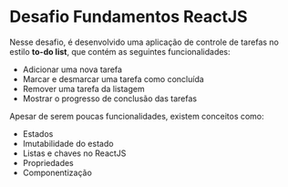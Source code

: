# Desafio Fundamentos ReactJS

Nesse desafio, é desenvolvido uma aplicação de controle de tarefas no estilo **to-do list**, que contém as seguintes funcionalidades:
- Adicionar uma nova tarefa
- Marcar e desmarcar uma tarefa como concluída
- Remover uma tarefa da listagem
- Mostrar o progresso de conclusão das tarefas

Apesar de serem poucas funcionalidades, existem conceitos como:
- Estados
- Imutabilidade do estado
- Listas e chaves no ReactJS
- Propriedades
- Componentização